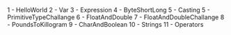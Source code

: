 1 - HelloWorld
2 - Var
3 - Expression
4 - ByteShortLong
5 - Casting
5 - PrimitiveTypeChallange
6 - FloatAndDouble
7 - FloatAndDoubleChallange
8 - PoundsToKillogram
9 - CharAndBoolean
10 - Strings
11 - Operators